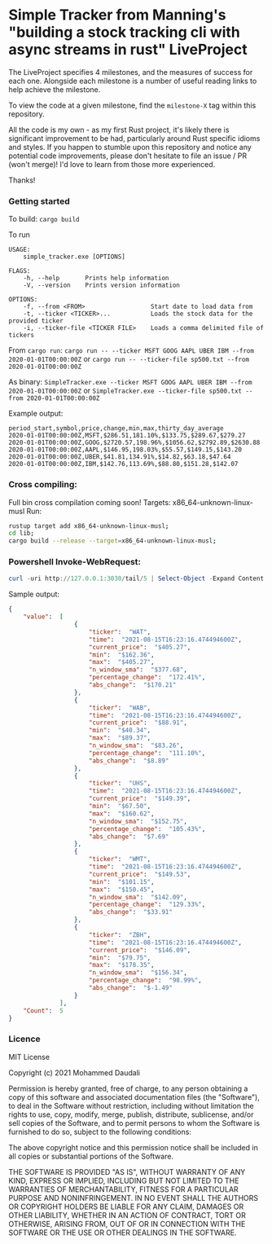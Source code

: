 # Simple Tracker from Manning's "building a stock tracking cli with async streams in rust" LiveProject
The LiveProject specifies 4 milestones, and the measures of success for each one. Alongside each milestone is a number of useful reading links to help achieve the milestone.

To view the code at a given milestone, find the `milestone-X` tag within this repository.

All the code is my own - as my first Rust project, it's likely there is significant improvement to be had, particularly around Rust specific idioms and styles.
If you happen to stumble upon this repository and notice any potential code improvements, please don't hesitate to file an issue / PR (won't merge)! I'd love to learn from those more experienced.

Thanks!

### Getting started
To build:
`cargo build`

To run
```
USAGE:
    simple_tracker.exe [OPTIONS]

FLAGS:
    -h, --help       Prints help information
    -V, --version    Prints version information

OPTIONS:
    -f, --from <FROM>                  Start date to load data from
    -t, --ticker <TICKER>...           Loads the stock data for the provided ticker
    -i, --ticker-file <TICKER FILE>    Loads a comma delimited file of tickers
```

From `cargo run`:
`cargo run -- --ticker MSFT GOOG AAPL UBER IBM --from 2020-01-01T00:00:00Z` or
`cargo run -- --ticker-file sp500.txt --from 2020-01-01T00:00:00Z`


As binary:
`SimpleTracker.exe --ticker MSFT GOOG AAPL UBER IBM --from 2020-01-01T00:00:00Z` or
`SimpleTracker.exe --ticker-file sp500.txt --from 2020-01-01T00:00:00Z`


Example output:
```
period_start,symbol,price,change,min,max,thirty_day_average
2020-01-01T00:00:00Z,MSFT,$286.51,181.10%,$133.75,$289.67,$279.27
2020-01-01T00:00:00Z,GOOG,$2720.57,198.96%,$1056.62,$2792.89,$2630.88
2020-01-01T00:00:00Z,AAPL,$146.95,198.03%,$55.57,$149.15,$143.20
2020-01-01T00:00:00Z,UBER,$41.81,134.91%,$14.82,$63.18,$47.64
2020-01-01T00:00:00Z,IBM,$142.76,113.69%,$88.80,$151.28,$142.07
```

### Cross compiling:
Full bin cross compilation coming soon!
Targets: x86_64-unknown-linux-musl
Run:
```bash
rustup target add x86_64-unknown-linux-musl;
cd lib;
cargo build --release --target=x86_64-unknown-linux-musl;
```

### Powershell Invoke-WebRequest:
```powershell
curl -uri http://127.0.0.1:3030/tail/5 | Select-Object -Expand Content | ConvertFrom-Json | ConvertTo-Json
```

Sample output:
```json
{
    "value":  [
                  {
                      "ticker":  "WAT",
                      "time":  "2021-08-15T16:23:16.474494600Z",
                      "current_price":  "$405.27",
                      "min":  "$162.36",
                      "max":  "$405.27",
                      "n_window_sma":  "$377.68",
                      "percentage_change":  "172.41%",
                      "abs_change":  "$170.21"
                  },
                  {
                      "ticker":  "WAB",
                      "time":  "2021-08-15T16:23:16.474494600Z",
                      "current_price":  "$88.91",
                      "min":  "$40.34",
                      "max":  "$89.37",
                      "n_window_sma":  "$83.26",
                      "percentage_change":  "111.10%",
                      "abs_change":  "$8.89"
                  },
                  {
                      "ticker":  "UHS",
                      "time":  "2021-08-15T16:23:16.474494600Z",
                      "current_price":  "$149.39",
                      "min":  "$67.50",
                      "max":  "$160.62",
                      "n_window_sma":  "$152.75",
                      "percentage_change":  "105.43%",
                      "abs_change":  "$7.69"
                  },
                  {
                      "ticker":  "WMT",
                      "time":  "2021-08-15T16:23:16.474494600Z",
                      "current_price":  "$149.53",
                      "min":  "$101.15",
                      "max":  "$150.45",
                      "n_window_sma":  "$142.09",
                      "percentage_change":  "129.33%",
                      "abs_change":  "$33.91"
                  },
                  {
                      "ticker":  "ZBH",
                      "time":  "2021-08-15T16:23:16.474494600Z",
                      "current_price":  "$146.09",
                      "min":  "$79.75",
                      "max":  "$178.35",
                      "n_window_sma":  "$156.34",
                      "percentage_change":  "98.99%",
                      "abs_change":  "$-1.49"
                  }
              ],
    "Count":  5
}
```

### Licence
MIT License

Copyright (c) 2021 Mohammed Daudali

Permission is hereby granted, free of charge, to any person obtaining a copy
of this software and associated documentation files (the "Software"), to deal
in the Software without restriction, including without limitation the rights
to use, copy, modify, merge, publish, distribute, sublicense, and/or sell
copies of the Software, and to permit persons to whom the Software is
furnished to do so, subject to the following conditions:

The above copyright notice and this permission notice shall be included in all
copies or substantial portions of the Software.

THE SOFTWARE IS PROVIDED "AS IS", WITHOUT WARRANTY OF ANY KIND, EXPRESS OR
IMPLIED, INCLUDING BUT NOT LIMITED TO THE WARRANTIES OF MERCHANTABILITY,
FITNESS FOR A PARTICULAR PURPOSE AND NONINFRINGEMENT. IN NO EVENT SHALL THE
AUTHORS OR COPYRIGHT HOLDERS BE LIABLE FOR ANY CLAIM, DAMAGES OR OTHER
LIABILITY, WHETHER IN AN ACTION OF CONTRACT, TORT OR OTHERWISE, ARISING FROM,
OUT OF OR IN CONNECTION WITH THE SOFTWARE OR THE USE OR OTHER DEALINGS IN THE
SOFTWARE.
